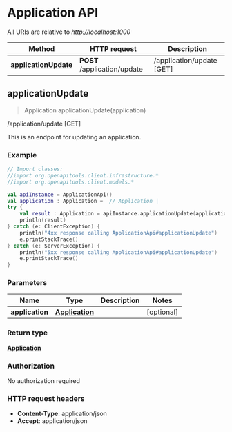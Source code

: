 # Application API

All URIs are relative to *http://localhost:1000*

Method | HTTP request | Description
------------- | ------------- | -------------
[**applicationUpdate**](ApplicationApi.md#applicationUpdate) | **POST** /application/update | /application/update [GET]


<a id="applicationUpdate"></a>
## **applicationUpdate**
> Application applicationUpdate(application)

/application/update [GET]

This is an endpoint for updating an application.

### Example
```kotlin
// Import classes:
//import org.openapitools.client.infrastructure.*
//import org.openapitools.client.models.*

val apiInstance = ApplicationApi()
val application : Application =  // Application | 
try {
    val result : Application = apiInstance.applicationUpdate(application)
    println(result)
} catch (e: ClientException) {
    println("4xx response calling ApplicationApi#applicationUpdate")
    e.printStackTrace()
} catch (e: ServerException) {
    println("5xx response calling ApplicationApi#applicationUpdate")
    e.printStackTrace()
}
```

### Parameters

Name | Type | Description  | Notes
------------- | ------------- | ------------- | -------------
 **application** | [**Application**](Application.md)|  | [optional]

### Return type

[**Application**](Application.md)

### Authorization

No authorization required

### HTTP request headers

 - **Content-Type**: application/json
 - **Accept**: application/json


